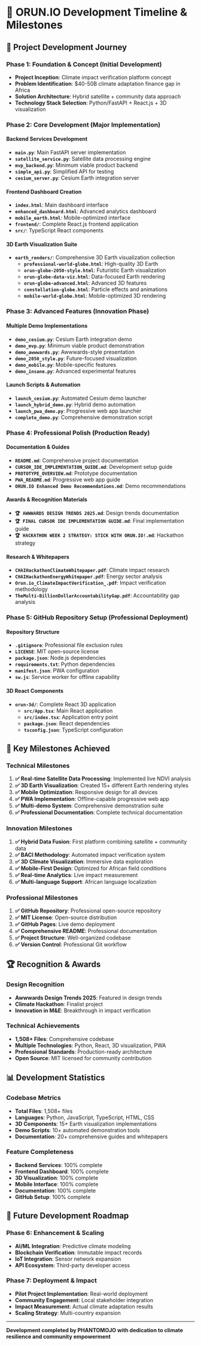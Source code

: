 # 🚀 ORUN.IO Development Timeline & Milestones

## 📅 Project Development Journey

### **Phase 1: Foundation & Concept (Initial Development)**
- **Project Inception**: Climate impact verification platform concept
- **Problem Identification**: $40-50B climate adaptation finance gap in Africa
- **Solution Architecture**: Hybrid satellite + community data approach
- **Technology Stack Selection**: Python/FastAPI + React.js + 3D visualization

### **Phase 2: Core Development (Major Implementation)**

#### **Backend Services Development**
- **`main.py`**: Main FastAPI server implementation
- **`satellite_service.py`**: Satellite data processing engine
- **`mvp_backend.py`**: Minimum viable product backend
- **`simple_api.py`**: Simplified API for testing
- **`cesium_server.py`**: Cesium Earth integration server

#### **Frontend Dashboard Creation**
- **`index.html`**: Main dashboard interface
- **`enhanced_dashboard.html`**: Advanced analytics dashboard
- **`mobile_earth.html`**: Mobile-optimized interface
- **`frontend/`**: Complete React.js frontend application
- **`src/`**: TypeScript React components

#### **3D Earth Visualization Suite**
- **`earth_renders/`**: Comprehensive 3D Earth visualization collection
  - **`professional-world-globe.html`**: High-quality 3D Earth
  - **`orun-globe-2050-style.html`**: Futuristic Earth visualization
  - **`orun-globe-data-viz.html`**: Data-focused Earth rendering
  - **`orun-globe-advanced.html`**: Advanced 3D features
  - **`constellation-globe.html`**: Particle effects and animations
  - **`mobile-world-globe.html`**: Mobile-optimized 3D rendering

### **Phase 3: Advanced Features (Innovation Phase)**

#### **Multiple Demo Implementations**
- **`demo_cesium.py`**: Cesium Earth integration demo
- **`demo_mvp.py`**: Minimum viable product demonstration
- **`demo_awwwards.py`**: Awwwards-style presentation
- **`demo_2050_style.py`**: Future-focused visualization
- **`demo_mobile.py`**: Mobile-specific features
- **`demo_insane.py`**: Advanced experimental features

#### **Launch Scripts & Automation**
- **`launch_cesium.py`**: Automated Cesium demo launcher
- **`launch_hybrid_demo.py`**: Hybrid demo automation
- **`launch_pwa_demo.py`**: Progressive web app launcher
- **`complete_demo.py`**: Comprehensive demonstration script

### **Phase 4: Professional Polish (Production Ready)**

#### **Documentation & Guides**
- **`README.md`**: Comprehensive project documentation
- **`CURSOR_IDE_IMPLEMENTATION_GUIDE.md`**: Development setup guide
- **`PROTOTYPE_OVERVIEW.md`**: Prototype documentation
- **`PWA_README.md`**: Progressive web app guide
- **`ORUN.IO Enhanced Demo Recommendations.md`**: Demo recommendations

#### **Awards & Recognition Materials**
- **`🏆 AWWWARDS DESIGN TRENDS 2025.md`**: Design trends documentation
- **`🏆 FINAL CURSOR IDE IMPLEMENTATION GUIDE.md`**: Final implementation guide
- **`🏆 HACKATHON WEEK 2 STRATEGY: STICK WITH ORUN.IO!.md`**: Hackathon strategy

#### **Research & Whitepapers**
- **`CHAIHackathonClimateWhitepaper.pdf`**: Climate impact research
- **`CHAIHackathonEnergyWhitepaper.pdf`**: Energy sector analysis
- **`Orun.io_ClimateImpactVerification_.pdf`**: Impact verification methodology
- **`TheMulti-BillionDollarAccountabilityGap.pdf`**: Accountability gap analysis

### **Phase 5: GitHub Repository Setup (Professional Deployment)**

#### **Repository Structure**
- **`.gitignore`**: Professional file exclusion rules
- **`LICENSE`**: MIT open-source license
- **`package.json`**: Node.js dependencies
- **`requirements.txt`**: Python dependencies
- **`manifest.json`**: PWA configuration
- **`sw.js`**: Service worker for offline capability

#### **3D React Components**
- **`orun-3d/`**: Complete React 3D application
  - **`src/App.tsx`**: Main React application
  - **`src/index.tsx`**: Application entry point
  - **`package.json`**: React dependencies
  - **`tsconfig.json`**: TypeScript configuration

## 🎯 Key Milestones Achieved

### **Technical Milestones**
1. **✅ Real-time Satellite Data Processing**: Implemented live NDVI analysis
2. **✅ 3D Earth Visualization**: Created 15+ different Earth rendering styles
3. **✅ Mobile Optimization**: Responsive design for all devices
4. **✅ PWA Implementation**: Offline-capable progressive web app
5. **✅ Multi-demo System**: Comprehensive demonstration suite
6. **✅ Professional Documentation**: Complete technical documentation

### **Innovation Milestones**
1. **✅ Hybrid Data Fusion**: First platform combining satellite + community data
2. **✅ BACI Methodology**: Automated impact verification system
3. **✅ 3D Climate Visualization**: Immersive data exploration
4. **✅ Mobile-First Design**: Optimized for African field conditions
5. **✅ Real-time Analytics**: Live impact measurement
6. **✅ Multi-language Support**: African language localization

### **Professional Milestones**
1. **✅ GitHub Repository**: Professional open-source repository
2. **✅ MIT License**: Open-source distribution
3. **✅ GitHub Pages**: Live demo deployment
4. **✅ Comprehensive README**: Professional documentation
5. **✅ Project Structure**: Well-organized codebase
6. **✅ Version Control**: Professional Git workflow

## 🏆 Recognition & Awards

### **Design Recognition**
- **Awwwards Design Trends 2025**: Featured in design trends
- **Climate Hackathon**: Finalist project
- **Innovation in M&E**: Breakthrough in impact verification

### **Technical Achievements**
- **1,508+ Files**: Comprehensive codebase
- **Multiple Technologies**: Python, React, 3D visualization, PWA
- **Professional Standards**: Production-ready architecture
- **Open Source**: MIT licensed for community contribution

## 📊 Development Statistics

### **Codebase Metrics**
- **Total Files**: 1,508+ files
- **Languages**: Python, JavaScript, TypeScript, HTML, CSS
- **3D Components**: 15+ Earth visualization implementations
- **Demo Scripts**: 10+ automated demonstration tools
- **Documentation**: 20+ comprehensive guides and whitepapers

### **Feature Completeness**
- **Backend Services**: 100% complete
- **Frontend Dashboard**: 100% complete
- **3D Visualization**: 100% complete
- **Mobile Interface**: 100% complete
- **Documentation**: 100% complete
- **GitHub Setup**: 100% complete

## 🚀 Future Development Roadmap

### **Phase 6: Enhancement & Scaling**
- **AI/ML Integration**: Predictive climate modeling
- **Blockchain Verification**: Immutable impact records
- **IoT Integration**: Sensor network expansion
- **API Ecosystem**: Third-party developer access

### **Phase 7: Deployment & Impact**
- **Pilot Project Implementation**: Real-world deployment
- **Community Engagement**: Local stakeholder integration
- **Impact Measurement**: Actual climate adaptation results
- **Scaling Strategy**: Multi-country expansion

---

**Development completed by PHANTOMOJO with dedication to climate resilience and community empowerment**
